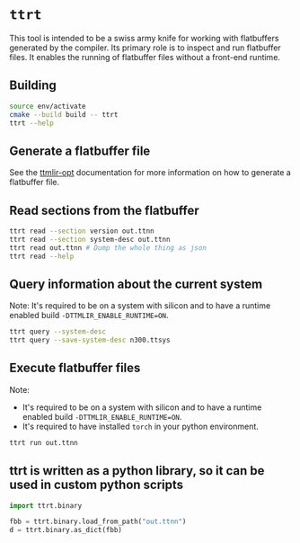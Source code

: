 # `ttrt`

This tool is intended to be a swiss army knife for working with flatbuffers 
generated by the compiler.  Its primary role is to inspect and run flatbuffer
files.  It enables the running of flatbuffer files without a front-end runtime.

## Building

```bash
source env/activate
cmake --build build -- ttrt
ttrt --help
```

## Generate a flatbuffer file

See the [ttmlir-opt](./ttmlir-opt.md) documentation for more information on how to generate a flatbuffer file.

## Read sections from the flatbuffer

```bash
ttrt read --section version out.ttnn
ttrt read --section system-desc out.ttnn
ttrt read out.ttnn # Dump the whole thing as json
ttrt read --help
```

## Query information about the current system

Note: It's required to be on a system with silicon and to have a runtime enabled
build `-DTTMLIR_ENABLE_RUNTIME=ON`.

```bash
ttrt query --system-desc
ttrt query --save-system-desc n300.ttsys
```

## Execute flatbuffer files

Note:
- It's required to be on a system with silicon and to have a runtime enabled
build `-DTTMLIR_ENABLE_RUNTIME=ON`.
- It's required to have installed `torch` in your python environment.

```bash
ttrt run out.ttnn
```

## ttrt is written as a python library, so it can be used in custom python scripts

```python
import ttrt.binary

fbb = ttrt.binary.load_from_path("out.ttnn")
d = ttrt.binary.as_dict(fbb)
```
